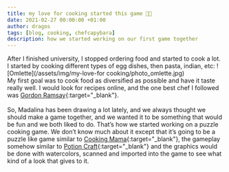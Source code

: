```yaml
---
title: my love for cooking started this game 🧑‍🍳
date: 2021-02-27 00:00:00 +01:00
author: dragos
tags: [blog, cooking, chefcapybara]
description: how we started working on our first game together
---
```


After I finished university, I stopped ordering food and started to cook a lot.
<br />
I started by cooking different types of egg dishes, then pasta, indian, etc:
![Omlette](/assets/img/my-love-for cooking/photo_omlette.jpg)
<br />
My first goal was to cook food as diversified as possible and have it taste really well. I would look for recipes online, and the one best chef I followed was [Gordon Ramsay](https://www.gordonramsay.com/){:target="_blank"}.
<br />
<br />
So, Madalina has been drawing a lot lately, and we always thought we should make a game together, and we wanted it to be something that would be fun and we both liked to do. That’s how we started working on a puzzle cooking game. We don’t know much about it except that it’s going to be a puzzle like game similar to [Cooking Mama](https://play.google.com/store/apps/details?id=jp.co.ofcr.cm00&hl=en_US&gl=US){:target="_blank"}, the gameplay somehow similar to [Potion Craft](https://www.potioncraft.com/){:target="_blank"} and the graphics would be done with watercolors, scanned and imported into the game to see what kind of a look that gives to it.

